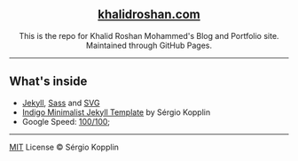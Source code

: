 <p align="center">
    <a href="https://www.khalidroshan.com"><h2 align="center">khalidroshan.com</a></h2>
</p>

<p align="center">This is the repo for Khalid Roshan Mohammed's Blog and Portfolio site. Maintained through GitHub Pages.</p>

***

## What's inside

- [Jekyll](https://jekyllrb.com/), [Sass](http://sass-lang.com/) and [SVG](https://www.w3.org/Graphics/SVG/)
- [Indigo Minimalist Jekyll Template](https://github.com/sergiokopplin/indigo) by Sérgio Kopplin 
- Google Speed: [100/100](https://developers.google.com/speed/pagespeed/insights/?url=http://www.khalidroshan.com);

---

[MIT](http://kopplin.mit-license.org/) License © Sérgio Kopplin
